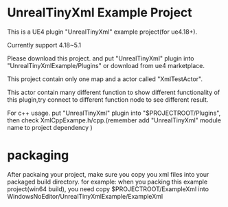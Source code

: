 # UnrealTinyXml Example Project
This is a UE4 plugin "UnrealTinyXml" example project(for ue4.18+).

Currently support 4.18~5.1

Please download this project. and put "UnrealTinyXml" plugin into "UnrealTinyXmlExample/Plugins" or download from ue4 marketplace.

This project contain only one map and a actor called "XmlTestActor".

This actor contain many different function to show different functionality of this plugin,try connect to different function node to see different result.

For c++ usage. put "UnrealTinyXml" plugin into "$PROJECTROOT/Plugins", then check XmlCppExampe.h/cpp.(remember add "UnrealTinyXml" module name to project dependency )

# packaging
After packaing your project, make sure you copy you xml files into your packaged build directory.  for example: when you packing this example project(win64 build), you need copy $PROJECTROOT/ExampleXml into WindowsNoEditor/UnrealTinyXmlExample/ExampleXml
